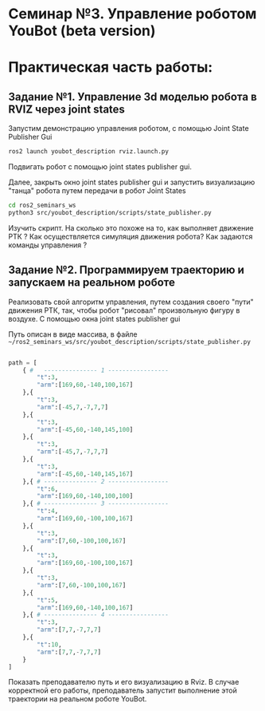 # Семинар №3. Управление роботом YouBot (beta version)

# Практическая часть работы:

## Задание №1. Управление 3d моделью робота в RVIZ через joint states

Запустим демонстрацию управления роботом, с помощью Joint State Publisher Gui

```bash
ros2 launch youbot_description rviz.launch.py
```
Подвигать робот с помощью joint states publisher gui.

Далее, закрыть окно joint states publisher gui и запустить визуализацию "танца" робота путем передачи в робот Joint States

```bash
cd ros2_seminars_ws
python3 src/youbot_description/scripts/state_publisher.py 
```

Изучить скрипт. На сколько это похоже на то, как выполняет движение РТК ?
Как осуществляется симуляция движения робота? Как задаются команды управления ?


## Задание №2. Программируем траекторию и запускаем на реальном роботе

Реализовать свой алгоритм управления, путем создания своего "пути" движения РТК, так, чтобы робот "рисовал" произвольную фигуру в воздухе.
С помощью окна joint states publisher gui

Путь описан в виде массива, в файле `~/ros2_seminars_ws/src/youbot_description/scripts/state_publisher.py`


```python

path = [
    { #   --------------- 1 -----------------
        "t":3,
        "arm":[169,60,-140,100,167]
    },{
        "t":3,
        "arm":[-45,7,-7,7,7]
    },{
        "t":3,
        "arm":[-45,60,-140,145,100]
    },{
        "t":3,
        "arm":[-45,7,-7,7,7]
    },{
        "t":3,
        "arm":[-45,60,-140,145,167]
    },{ # --------------- 2 -----------------
        "t":6,
        "arm":[169,60,-140,100,100]
    },{ # --------------- 3 -----------------
        "t":4,
        "arm":[169,60,-100,100,167]
    },{
        "t":3,
        "arm":[7,60,-100,100,167]
    },{
        "t":3,
        "arm":[169,60,-100,100,167]
    },{
        "t":3,
        "arm":[7,60,-100,100,167]
    },{
        "t":5,
        "arm":[169,60,-140,100,167]
    },{ # --------------- 4 -----------------
        "t":3,
        "arm":[7,7,-7,7,7]
    },{
        "t":10,
        "arm":[7,7,-7,7,7]
    }
]

```


Показать преподавателю путь и его визуализацию в Rviz. В случае корректной его работы, преподаватель запустит выполнение этой траектории на реальном роботе YouBot.